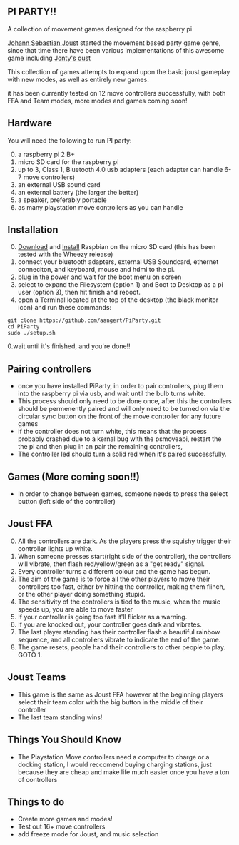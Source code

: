 PI PARTY!!
--------------------------------------

A collection of movement games designed for the raspberry pi

[Johann Sebastian Joust](http://www.jsjoust.com/) started the movement based party game genre, since that time there have been various implementations of this awesome game including [Jonty's oust](https://github.com/Jonty/Oust)

This collection of games attempts to expand upon the basic joust gameplay with new modes, as well as entirely new games. 

it has been currently tested on 12 move controllers successfully, with both FFA and Team modes, more modes and games coming soon!

Hardware
---------------------------
You will need the following to run PI party:

0. a raspberry pi 2 B+
0. micro SD card for the raspberry pi
0. up to 3, Class 1, Bluetooth 4.0 usb adapters (each adapter can handle 6-7 move controllers)
0. an external USB sound card
0. an external battery (the larger the better)
0. a speaker, preferably portable
0. as many playstation move controllers as you can handle

Installation
---------------------------

0. [Download](https://www.raspberrypi.org/downloads/raspbian/) and [Install](https://www.raspberrypi.org/documentation/installation/installing-images/README.md) Raspbian on the micro SD card (this has been tested with the Wheezy release)
0. connect your bluetooth adapters, external USB Soundcard, ethernet conneciton, and keyboard, mouse and hdmi to the pi.
0. plug in the power and wait for the boot menu on screen
0. select to expand the Filesystem (option 1) and Boot to Desktop as a pi user (option 3), then hit finish and reboot.
0. open a Terminal located at the top of the desktop (the black monitor icon) and run these commands:
```
git clone https://github.com/aangert/PiParty.git
cd PiParty
sudo ./setup.sh
```
0.wait until it's finished, and you're done!!

Pairing controllers
---------------------------

* once you have installed PiParty, in order to pair controllers, plug them into the raspberry pi via usb, and wait until the bulb turns white. 
* This process should only need to be done once, after this the controllers should be permenently paired and will only need to be turned on via the circular sync button on the front of the move controller for any future games
* if the controller does not turn white, this means that the process probably crashed due to a kernal bug with the psmoveapi, restart the the pi and then plug in an pair the remaining controllers, 
* The controller led should turn a solid red when it's paired successfully.

Games (More coming soon!!)
---------------------------------

* In order to change between games, someone needs to press the select button (left side of the controller)

Joust FFA
---------------------------------

0. All the controllers are dark. As the players press the squishy trigger their controller lights up white.
0. When someone presses start(right side of the controller), the controllers will vibrate, then flash red/yellow/green as a "get ready" signal.
0. Every controller turns a different colour and the game has begun.
0. The aim of the game is to force all the other players to move their controllers too fast, either by hitting the controller, making them flinch, or the other player doing something stupid.
0. The sensitivity of the controllers is tied to the music, when the music speeds up, you are able to move faster
0. If your controller is going too fast it'll flicker as a warning.
0. If you are knocked out, your controller goes dark and vibrates.
0. The last player standing has their controller flash a beautiful rainbow sequence, and all controllers vibrate to indicate the end of the game.
0. The game resets, people hand their controllers to other people to play. GOTO 1.

Joust Teams
---------------------------------

* This game is the same as Joust FFA however at the beginning players select their team color with the big button in the middle of their controller
* The last team standing wins!


Things You Should Know
----------------------
* The Playstation Move controllers need a computer to charge or a docking station, I would reccomend buying charging stations, just because they are cheap and make life much easier once you have a ton of controllers


Things to do
----------------------
* Create more games and modes!
* Test out 16+ move controllers
* add freeze mode for Joust, and music selection


